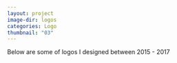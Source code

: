 ```yaml
---
layout: project
image-dir: logos
categories: Logo
thumbnail: "03"
---
```


Below are some of logos I designed between 2015 - 2017